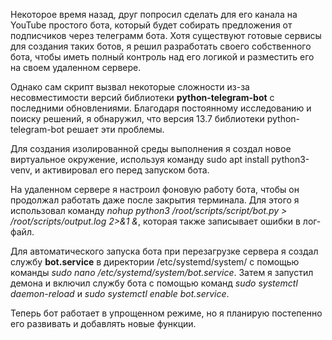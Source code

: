 Некоторое время назад, друг попросил сделать для его канала на YouTube простого бота, который будет собирать предложения от подписчиков через телеграмм бота. Хотя существуют готовые сервисы для создания таких ботов, я решил разработать своего собственного бота, чтобы иметь полный контроль над его логикой и разместить его на своем удаленном сервере.

Однако сам скрипт вызвал некоторые сложности из-за несовместимости версий библиотеки **python-telegram-bot** с последними обновлениями. Благодаря постоянному исследованию и поиску решений, я обнаружил, что версия 13.7 библиотеки python-telegram-bot решает эти проблемы.

Для создания изолированной среды выполнения я создал новое виртуальное окружение, используя команду sudo apt install python3-venv, и активировал его перед запуском бота.

На удаленном сервере я настроил фоновую работу бота, чтобы он продолжал работать даже после закрытия терминала. Для этого я использовал команду 
*nohup python3 /root/scripts/script/bot.py > /root/scripts/output.log 2>&1 &*,
которая также записывает ошибки в лог-файл.

Для автоматического запуска бота при перезагрузке сервера я создал службу **bot.service** в директории /etc/systemd/system/ с помощью команды 
*sudo nano /etc/systemd/system/bot.service*. 
Затем я запустил демона и включил службу бота с помощью команд 
*sudo systemctl daemon-reload* и *sudo systemctl enable bot.service*.

Теперь бот работает в упрощенном режиме, но я планирую постепенно его развивать и добавлять новые функции.
